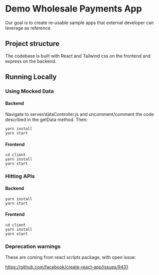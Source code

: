 # Demo Wholesale Payments App

Our goal is to create re-usable sample apps that external developer can leverage
as reference.

## Project structure

The codebase is built with React and Tailwind css on the frontend and express on the backend. 

## Running Locally

### Using Mocked Data

#### Backend

Navigate to server/dataController.js and uncomment/comment the code described in the getData method. Then:
    
    yarn install
    yarn start

#### Frontend

    cd client
    yarn install
    yarn start

### Hitting APIs

#### Backend
    yarn install
    yarn start

#### Frontend

    cd client
    yarn install
    yarn start


### Deprecation warnings

These are coming from react scripts package, with open issue:

https://github.com/facebook/create-react-app/issues/9431
